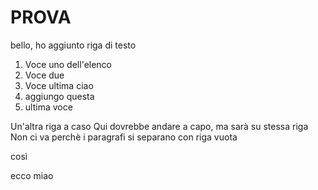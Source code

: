 # PROVA

bello, ho aggiunto riga di testo

1. Voce uno dell'elenco
2. Voce due
3. Voce ultima ciao
4. aggiungo questa
5. ultima voce

Un'altra riga a caso
Qui dovrebbe andare a capo, ma sarà su stessa riga
Non ci va perchè i paragrafi si separano con riga vuota


così

ecco
miao
